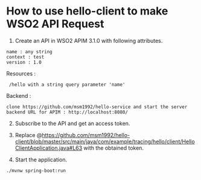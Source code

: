 # How to use hello-client to make WSO2 API Request

1. Create an API in WSO2 APIM 3.1.0 with following attributes.

```
name : any string
context : test
version : 1.0
```

Resources :
```
 /hello with a string query parameter 'name'
```

Backend : 
```
clone https://github.com/msm1992/hello-service and start the server
backend URL for APIM : http://localhost:8080/
```

2. Subscribe to the API and get an access token.

3. Replace <token> @https://github.com/msm1992/hello-client/blob/master/src/main/java/com/example/tracing/hello/client/HelloClientApplication.java#L63 with the obtained token.

4. Start the application.
```
./mvnw spring-boot:run
```
